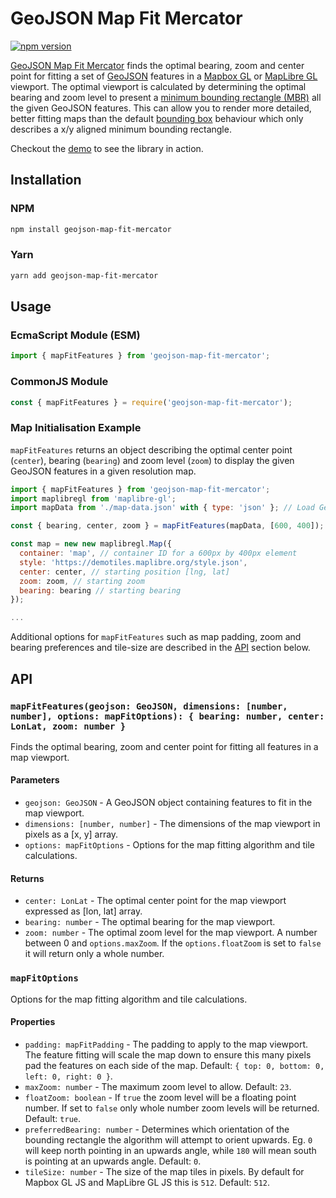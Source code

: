 # GeoJSON Map Fit Mercator

[![npm version](https://badge.fury.io/js/geojson-map-fit-mercator.svg)](https://badge.fury.io/js/geojson-map-fit-mercator)


[GeoJSON Map Fit Mercator](https://tristandavey.com/geojson-map-fit-mercator/) finds the optimal bearing, zoom and 
center point for fitting a set of [GeoJSON](https://geojson.org/) features in a 
[Mapbox GL](https://docs.mapbox.com/mapbox-gl-js/guides) or [MapLibre GL](https://maplibre.org/) viewport. The optimal 
viewport is calculated by determining the optimal bearing and zoom level to present a 
[minimum bounding rectangle (MBR)](https://en.wikipedia.org/wiki/Minimum_bounding_rectangle) all the given GeoJSON 
features. This can allow you to render more detailed, better fitting maps than the default [bounding box](https://docs.mapbox.com/help/glossary/bounding-box/)
behaviour which only describes a x/y aligned minimum bounding rectangle.

Checkout the [demo](https://tristandavey.com/geojson-map-fit-mercator#preview) to see the library in action.

## Installation

### NPM

```bash   
npm install geojson-map-fit-mercator
```

### Yarn

```bash
yarn add geojson-map-fit-mercator
```

## Usage

### EcmaScript Module (ESM)

```javascript
import { mapFitFeatures } from 'geojson-map-fit-mercator';
```

### CommonJS Module

```javascript
const { mapFitFeatures } = require('geojson-map-fit-mercator');
```

### Map Initialisation Example

`mapFitFeatures` returns an object describing the optimal center point (`center`), bearing (`bearing`) and zoom level 
(`zoom`) to display the given GeoJSON features in a given resolution map.

```javascript
import { mapFitFeatures } from 'geojson-map-fit-mercator';
import maplibregl from 'maplibre-gl';
import mapData from './map-data.json' with { type: 'json' }; // Load GeoJSON data

const { bearing, center, zoom } = mapFitFeatures(mapData, [600, 400]);

const map = new new maplibregl.Map({
  container: 'map', // container ID for a 600px by 400px element
  style: 'https://demotiles.maplibre.org/style.json',
  center: center, // starting position [lng, lat]
  zoom: zoom, // starting zoom
  bearing: bearing // starting bearing
});

...
```

Additional options for `mapFitFeatures` such as map padding, zoom and bearing preferences and tile-size 
are described in the [API](#api) section below. 

## API

### `mapFitFeatures(geojson: GeoJSON, dimensions: [number, number], options: mapFitOptions): { bearing: number, center: LonLat, zoom: number }`

Finds the optimal bearing, zoom and center point for fitting all features in a map viewport.

#### Parameters

- `geojson: GeoJSON` - A GeoJSON object containing features to fit in the map viewport.
- `dimensions: [number, number]` - The dimensions of the map viewport in pixels as a [x, y] array.
- `options: mapFitOptions` - Options for the map fitting algorithm and tile calculations.

#### Returns

- `center: LonLat` - The optimal center point for the map viewport expressed as [lon, lat] array.
- `bearing: number` - The optimal bearing for the map viewport.
- `zoom: number` - The optimal zoom level for the map viewport. A number between 0 and `options.maxZoom`. If the `options.floatZoom` is set to `false` it will return only a whole number. 

### `mapFitOptions`

Options for the map fitting algorithm and tile calculations.

#### Properties

- `padding: mapFitPadding` - The padding to apply to the map viewport. The feature fitting will scale the map down to ensure this many pixels pad the features on each side of the map. Default: `{ top: 0, bottom: 0, left: 0, right: 0 }`.
- `maxZoom: number` - The maximum zoom level to allow. Default: `23`.
- `floatZoom: boolean` - If `true` the zoom level will be a floating point number. If set to `false` only whole number zoom levels will be returned. Default: `true`.
- `preferredBearing: number` - Determines which orientation of the bounding rectangle the algorithm will attempt to orient upwards. Eg. `0` will keep north pointing in an upwards angle, while `180` will mean south is pointing at an upwards angle. Default: `0`.
- `tileSize: number` - The size of the map tiles in pixels. By default for Mapbox GL JS and MapLibre GL JS this is `512`. Default: `512`.










